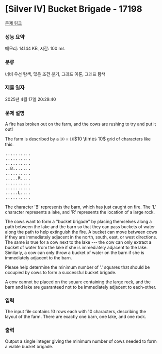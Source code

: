 # [Silver IV] Bucket Brigade - 17198 

[문제 링크](https://www.acmicpc.net/problem/17198) 

### 성능 요약

메모리: 14144 KB, 시간: 100 ms

### 분류

너비 우선 탐색, 많은 조건 분기, 그래프 이론, 그래프 탐색

### 제출 일자

2025년 4월 17일 20:29:40

### 문제 설명

<p>A fire has broken out on the farm, and the cows are rushing to try and put it out!</p>

<p>The farm is described by a <mjx-container class="MathJax" jax="CHTML" style="font-size: 109%; position: relative;"><mjx-math class="MJX-TEX" aria-hidden="true"><mjx-mn class="mjx-n"><mjx-c class="mjx-c31"></mjx-c><mjx-c class="mjx-c30"></mjx-c></mjx-mn><mjx-mo class="mjx-n" space="3"><mjx-c class="mjx-cD7"></mjx-c></mjx-mo><mjx-mn class="mjx-n" space="3"><mjx-c class="mjx-c31"></mjx-c><mjx-c class="mjx-c30"></mjx-c></mjx-mn></mjx-math><mjx-assistive-mml unselectable="on" display="inline"><math xmlns="http://www.w3.org/1998/Math/MathML"><mn>10</mn><mo>×</mo><mn>10</mn></math></mjx-assistive-mml><span aria-hidden="true" class="no-mathjax mjx-copytext">$10 \times 10$</span></mjx-container> grid of characters like this:</p>

<pre>..........
..........
..........
..B.......
..........
.....R....
..........
..........
.....L....
..........
</pre>

<p>The character 'B' represents the barn, which has just caught on fire. The 'L' character represents a lake, and 'R' represents the location of a large rock.</p>

<p>The cows want to form a "bucket brigade" by placing themselves along a path between the lake and the barn so that they can pass buckets of water along the path to help extinguish the fire. A bucket can move between cows if they are immediately adjacent in the north, south, east, or west directions. The same is true for a cow next to the lake --- the cow can only extract a bucket of water from the lake if she is immediately adjacent to the lake. Similarly, a cow can only throw a bucket of water on the barn if she is immediately adjacent to the barn.</p>

<p>Please help determine the minimum number of '.' squares that should be occupied by cows to form a successful bucket brigade.</p>

<p>A cow cannot be placed on the square containing the large rock, and the barn and lake are guaranteed not to be immediately adjacent to each-other.</p>

### 입력 

 <p>The input file contains 10 rows each with 10 characters, describing the layout of the farm. There are exactly one barn, one lake, and one rock.</p>

### 출력 

 <p>Output a single integer giving the minimum number of cows needed to form a viable bucket brigade.</p>

